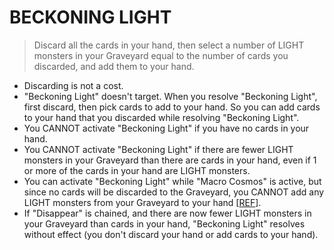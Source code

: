 
# BECKONING LIGHT  
> Discard all the cards in your hand, then select a number of LIGHT monsters in your Graveyard equal to the number of cards you discarded, and add them to your hand.

*   Discarding is not a cost.
*   "Beckoning Light" doesn't target. When you resolve "Beckoning Light", first discard, then pick cards to add to your hand. So you can add cards to your hand that you discarded while resolving "Beckoning Light".
*   You CANNOT activate "Beckoning Light" if you have no cards in your hand.
*   You CANNOT activate "Beckoning Light" if there are fewer LIGHT monsters in your Graveyard than there are cards in your hand, even if 1 or more of the cards in your hand are LIGHT monsters.
*   You can activate "Beckoning Light" while "Macro Cosmos" is active, but since no cards will be discarded to the Graveyard, you CANNOT add any LIGHT monsters from your Graveyard to your hand \[[REF](https://www.pojo.biz/board/showthread.php?t=982726)\].
*   If "Disappear" is chained, and there are now fewer LIGHT monsters in your Graveyard than cards in your hand, "Beckoning Light" resolves without effect (you don't discard your hand or add cards to your hand).

  